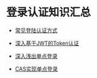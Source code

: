 <!--
 * @Description: 登录认证知识汇总
 * @Date: 2019-08-12 15:31:51
 * @LastEditors: phoebus
 * @LastEditTime: 2019-08-14 11:06:16
 -->
# 登录认证知识汇总

* [常见登陆认证方式](知识笔记/大前端/前端安全/登录认证/常见登陆认证方式.md)

* [深入基于JWT的Token认证](知识笔记/大前端/前端安全/登录认证/深入基于JWT的Token认证.md)

* [深入浅出单点登录](知识笔记/大前端/前端安全/登录认证/深入浅出单点登录.md)

* [CAS实现单点登录](知识笔记/大前端/前端安全/登录认证/CAS实现单点登录.md)
